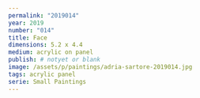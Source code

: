 ```yaml
---
permalink: "2019014"
year: 2019
number: "014"
title: Face
dimensions: 5.2 x 4.4
medium: acrylic on panel
publish: # notyet or blank
image: /assets/p/paintings/adria-sartore-2019014.jpg
tags: acrylic panel
serie: Small Paintings
---
```

